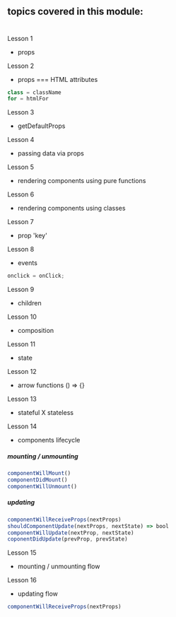 ## topics covered in this module:

#

Lesson 1

- props

Lesson 2

- props === HTML attributes

```js
class = className
for = htmlFor
```

Lesson 3

- getDefaultProps

Lesson 4

- passing data via props

Lesson 5

- rendering components using pure functions

Lesson 6

- rendering components using classes

Lesson 7

- prop 'key'

Lesson 8

- events

```js
onclick = onClick;
```

Lesson 9

- children

Lesson 10

- composition

Lesson 11

- state

Lesson 12

- arrow functions () => {}

Lesson 13

- stateful X stateless

Lesson 14

- components lifecycle
##### mounting / unmounting
```js
componentWillMount()
componentDidMount()
componentWillUnmount()
```

##### updating
```js
componentWillReceiveProps(nextProps)
shouldComponentUpdate(nextProps, nextState) => bool
componentWillUpdate(nextProp, nextState)
coponentDidUpdate(prevProp, prevState)
```

Lesson 15

- mounting / unmounting flow

Lesson 16

- updating flow
```js
componentWillReceiveProps(nextProps)
```

